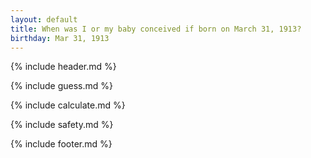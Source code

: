 ```yaml
---
layout: default
title: When was I or my baby conceived if born on March 31, 1913?
birthday: Mar 31, 1913
---
```


{% include header.md %}

{% include guess.md %}

{% include calculate.md %}

{% include safety.md %}

{% include footer.md %}



